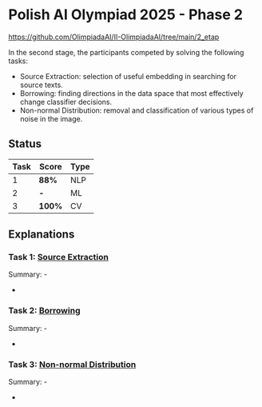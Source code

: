 # Polish AI Olympiad 2025 - Phase 2

https://github.com/OlimpiadaAI/II-OlimpiadaAI/tree/main/2_etap

In the second stage, the participants competed by solving the following tasks:

- Source Extraction: selection of useful embedding in searching for source texts.
- Borrowing: finding directions in the data space that most effectively change classifier decisions.
- Non-normal Distribution: removal and classification of various types of noise in the image.

## Status

| Task | Score    | Type |
| ---- | -------- | ---- |
| 1    | **88%**  | NLP  |
| 2    | **-**    | ML   |
| 3    | **100%** | CV   |

## Explanations

### Task 1: [Source Extraction](https://github.com/OlimpiadaAI/II-OlimpiadaAI/blob/main/2_etap/ekstrakcja_zrodel/ekstrakcja_zrodel.ipynb)

Summary: -

-

### Task 2: [Borrowing](https://github.com/OlimpiadaAI/II-OlimpiadaAI/blob/main/2_etap/kredytobranie/kredytobranie.ipynb)

Summary: -

-

### Task 3: [Non-normal Distribution](https://github.com/OlimpiadaAI/II-OlimpiadaAI/blob/main/2_etap/rozklad_nienormalny/rozklad_nienormalny.ipynb)

Summary: -

-
